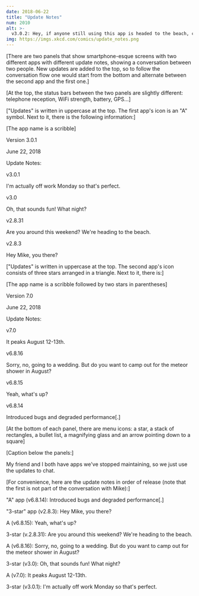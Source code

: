 ```yaml
---
date: 2018-06-22
title: "Update Notes"
num: 2010
alt: >-
  v3.0.2: Hey, if anyone still using this app is headed to the beach, can you stop at 4th and River St and grab the sunscreen from my car? Trunk should be unlocked. Thanks!
img: https://imgs.xkcd.com/comics/update_notes.png
---
```

[There are two panels that show smartphone-esque screens with two different apps with different update notes, showing a conversation between two people. New updates are added to the top, so to follow the conversation flow one would start from the bottom and alternate between the second app and the first one.]

[At the top, the status bars between the two panels are slightly different: telephone reception, WiFi strength, battery, GPS...]

["Updates" is written in uppercase at the top. The first app's icon is an "A" symbol. Next to it, there is the following information:]

[The app name is a scribble]

Version 3.0.1

June 22, 2018

Update Notes:

v3.0.1

I'm actually off work Monday so that's perfect.

v3.0

Oh, that sounds fun! What night?

v2.8.31

Are you around this weekend? We're heading to the beach.

v2.8.3

Hey Mike, you there?

["Updates" is written in uppercase at the top. The second app's icon consists of three stars arranged in a triangle. Next to it, there is:]

[The app name is a scribble followed by two stars in parentheses]

Version 7.0

June 22, 2018

Update Notes:

v7.0

It peaks August 12-13th.

v6.8.16

Sorry, no, going to a wedding. But do you want to camp out for the meteor shower in August?

v6.8.15

Yeah, what's up?

v6.8.14

Introduced bugs and degraded performance[.]

[At the bottom of each panel, there are menu icons: a star, a stack of rectangles, a bullet list, a magnifying glass and an arrow pointing down to a square]

[Caption below the panels:]

My friend and I both have apps we've stopped maintaining, so we just use the updates to chat.




[For convenience, here are the update notes in order of release (note that the first is not part of the conversation with Mike):]

"A" app (v6.8.14): Introduced bugs and degraded performance[.]

"3-star" app (v2.8.3): Hey Mike, you there?

A (v6.8.15): Yeah, what's up?

3-star (v.2.8.31): Are you around this weekend? We're heading to the beach.

A (v6.8.16): Sorry, no, going to a wedding. But do you want to camp out for the meteor shower in August?

3-star (v3.0): Oh, that sounds fun! What night?

A (v7.0): It peaks August 12-13th.

3-star (v3.0.1): I'm actually off work Monday so that's perfect.